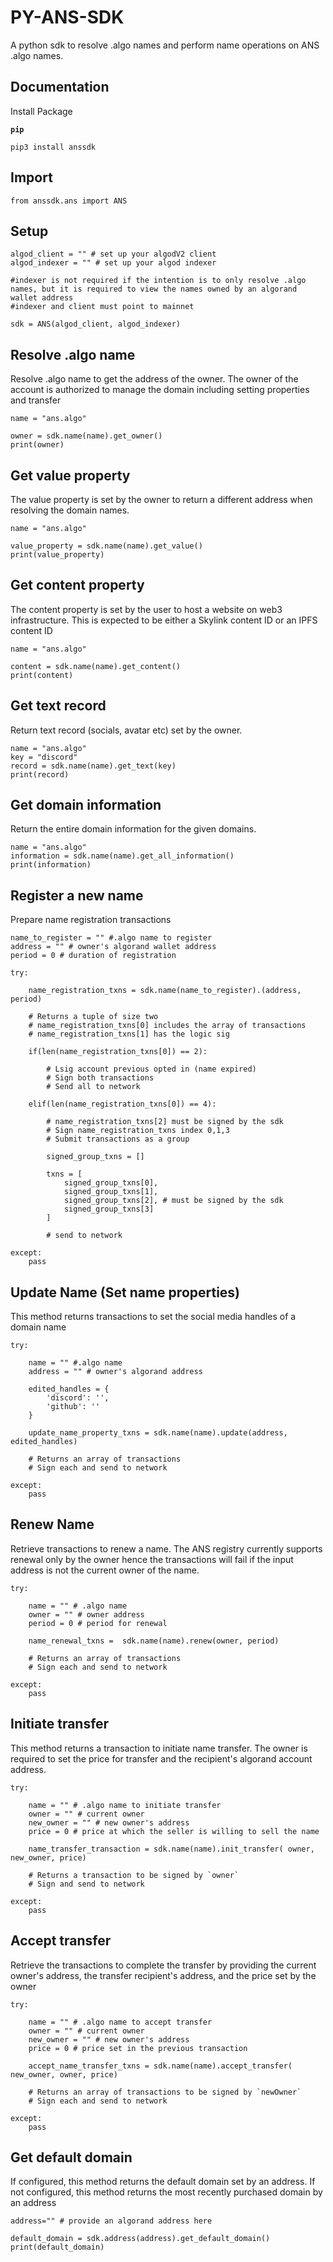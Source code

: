 # PY-ANS-SDK
A python sdk to resolve .algo names and perform name operations on ANS .algo names.

## Documentation


Install Package

**`pip`**
```
pip3 install anssdk
```

## Import
```
from anssdk.ans import ANS
```

## Setup

```
algod_client = "" # set up your algodV2 client
algod_indexer = "" # set up your algod indexer

#indexer is not required if the intention is to only resolve .algo names, but it is required to view the names owned by an algorand wallet address
#indexer and client must point to mainnet

sdk = ANS(algod_client, algod_indexer)
```


## Resolve .algo name
Resolve .algo name to get the address of the owner. The owner of the account is authorized to manage the domain including setting properties and transfer
```
name = "ans.algo"

owner = sdk.name(name).get_owner()
print(owner)
```

## Get value property
The value property is set by the owner to return a different address when resolving the domain names.
```
name = "ans.algo"

value_property = sdk.name(name).get_value()
print(value_property)
```

## Get content property
The content property is set by the user to host a website on web3 infrastructure. This is expected to be either a Skylink content ID or an IPFS content ID
```
name = "ans.algo"

content = sdk.name(name).get_content()
print(content)
```

## Get text record
Return text record (socials, avatar etc) set by the owner.
```
name = "ans.algo"
key = "discord"
record = sdk.name(name).get_text(key)
print(record)
```

## Get domain information
Return the entire domain information for the given domains.
```
name = "ans.algo"
information = sdk.name(name).get_all_information()
print(information)
```

## Register a new name


Prepare name registration transactions
```
name_to_register = "" #.algo name to register
address = "" # owner's algorand wallet address
period = 0 # duration of registration

try:

    name_registration_txns = sdk.name(name_to_register).(address, period)

    # Returns a tuple of size two
    # name_registration_txns[0] includes the array of transactions
    # name_registration_txns[1] has the logic sig

    if(len(name_registration_txns[0]) == 2):

        # Lsig account previous opted in (name expired)
        # Sign both transactions
        # Send all to network

    elif(len(name_registration_txns[0]) == 4):

        # name_registration_txns[2] must be signed by the sdk
        # Sign name_registration_txns index 0,1,3
        # Submit transactions as a group

        signed_group_txns = []

        txns = [
            signed_group_txns[0],
            signed_group_txns[1],
            signed_group_txns[2], # must be signed by the sdk
            signed_group_txns[3]
        ]

        # send to network

except:
    pass
```

## Update Name (Set name properties)
This method returns transactions to set the social media handles of a domain name

```
try:

    name = "" #.algo name
    address = "" # owner's algorand address

    edited_handles = {
        'discord': '',
        'github': ''
    }

    update_name_property_txns = sdk.name(name).update(address, edited_handles)

    # Returns an array of transactions
    # Sign each and send to network

except:
    pass
```

## Renew Name
Retrieve transactions to renew a name. The ANS registry currently supports renewal only by the owner hence the transactions will fail if the input address is not the current owner of the name.

```
try:

    name = "" # .algo name
    owner = "" # owner address
    period = 0 # period for renewal

    name_renewal_txns =  sdk.name(name).renew(owner, period)

    # Returns an array of transactions 
    # Sign each and send to network

except:
    pass
```

## Initiate transfer
This method returns a transaction to initiate name transfer. The owner is required to set the price for transfer and the recipient's algorand account address.

```
try:
    
    name = "" # .algo name to initiate transfer
    owner = "" # current owner
    new_owner = "" # new owner's address
    price = 0 # price at which the seller is willing to sell the name

    name_transfer_transaction = sdk.name(name).init_transfer( owner, new_owner, price)

    # Returns a transaction to be signed by `owner` 
    # Sign and send to network

except:
    pass
```

## Accept transfer
Retrieve the transactions to complete the transfer by providing the current owner's address, the transfer recipient's address, and the price set by the owner
```
try:
    
    name = "" # .algo name to accept transfer
    owner = "" # current owner
    new_owner = "" # new owner's address
    price = 0 # price set in the previous transaction

    accept_name_transfer_txns = sdk.name(name).accept_transfer( new_owner, owner, price)

    # Returns an array of transactions to be signed by `newOwner`
    # Sign each and send to network

except:
    pass
```

## Get default domain
If configured, this method returns the default domain set by an address. If not configured, this method returns the most recently purchased domain by an address
```
address="" # provide an algorand address here

default_domain = sdk.address(address).get_default_domain()
print(default_domain)
```




